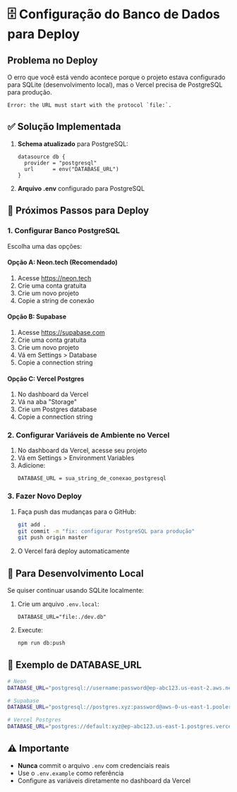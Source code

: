 # 🗄️ Configuração do Banco de Dados para Deploy

## Problema no Deploy

O erro que você está vendo acontece porque o projeto estava configurado para SQLite (desenvolvimento local), mas o Vercel precisa de PostgreSQL para produção.

```
Error: the URL must start with the protocol `file:`.
```

## ✅ Solução Implementada

1. **Schema atualizado** para PostgreSQL:
   ```prisma
   datasource db {
     provider = "postgresql"
     url      = env("DATABASE_URL")
   }
   ```

2. **Arquivo .env** configurado para PostgreSQL

## 🚀 Próximos Passos para Deploy

### 1. Configurar Banco PostgreSQL

Escolha uma das opções:

#### Opção A: Neon.tech (Recomendado)
1. Acesse https://neon.tech
2. Crie uma conta gratuita
3. Crie um novo projeto
4. Copie a string de conexão

#### Opção B: Supabase
1. Acesse https://supabase.com
2. Crie uma conta gratuita
3. Crie um novo projeto
4. Vá em Settings > Database
5. Copie a connection string

#### Opção C: Vercel Postgres
1. No dashboard da Vercel
2. Vá na aba "Storage"
3. Crie um Postgres database
4. Copie a connection string

### 2. Configurar Variáveis de Ambiente no Vercel

1. No dashboard da Vercel, acesse seu projeto
2. Vá em Settings > Environment Variables
3. Adicione:
   ```
   DATABASE_URL = sua_string_de_conexao_postgresql
   ```

### 3. Fazer Novo Deploy

1. Faça push das mudanças para o GitHub:
   ```bash
   git add .
   git commit -m "fix: configurar PostgreSQL para produção"
   git push origin master
   ```

2. O Vercel fará deploy automaticamente

## 🔧 Para Desenvolvimento Local

Se quiser continuar usando SQLite localmente:

1. Crie um arquivo `.env.local`:
   ```
   DATABASE_URL="file:./dev.db"
   ```

2. Execute:
   ```bash
   npm run db:push
   ```

## 📝 Exemplo de DATABASE_URL

```bash
# Neon
DATABASE_URL="postgresql://username:password@ep-abc123.us-east-2.aws.neon.tech/cardapio_digital?sslmode=require"

# Supabase
DATABASE_URL="postgresql://postgres.xyz:password@aws-0-us-east-1.pooler.supabase.com:6543/postgres"

# Vercel Postgres
DATABASE_URL="postgres://default:xyz@ep-abc123.us-east-1.postgres.vercel-storage.com:5432/verceldb"
```

## ⚠️ Importante

- **Nunca** commit o arquivo `.env` com credenciais reais
- Use o `.env.example` como referência
- Configure as variáveis diretamente no dashboard da Vercel
